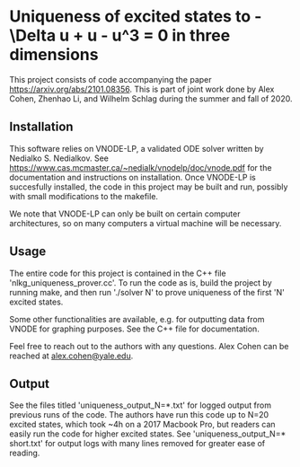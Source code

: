 # Uniqueness of excited states to -\Delta u + u - u^3 = 0 in three dimensions
This project consists of code accompanying the paper https://arxiv.org/abs/2101.08356. This is part of joint work done by Alex Cohen, Zhenhao Li, and Wilhelm Schlag during the summer and fall of 2020. 

## Installation
This software relies on VNODE-LP, a validated ODE solver written by Nedialko S. Nedialkov. See https://www.cas.mcmaster.ca/~nedialk/vnodelp/doc/vnode.pdf for the documentation and instructions on installation. Once VNODE-LP is succesfully installed, the code in this project may be built and run, possibly with small modifications to the makefile. 

We note that VNODE-LP can only be built on certain computer architectures, so on many computers a virtual machine will be necessary. 

## Usage
The entire code for this project is contained in the C++ file 'nlkg_uniqueness_prover.cc'. To run the code as is, build the project by running make, and then run './solver N' to prove uniqueness of the first 'N' excited states. 

Some other functionalities are available, e.g. for outputting data from VNODE for graphing purposes. See the C++ file for documentation.

Feel free to reach out to the authors with any questions. Alex Cohen can be reached at alex.cohen@yale.edu.

## Output

See the files titled 'uniqueness_output_N=\*.txt' for logged output from previous runs of the code. The authors have run this code up to N=20 excited states, which took ~4h on a 2017 Macbook Pro, but readers can easily run the code for higher excited states. See 'uniqueness_output_N=\* short.txt' for output logs with many lines removed for greater ease of reading.